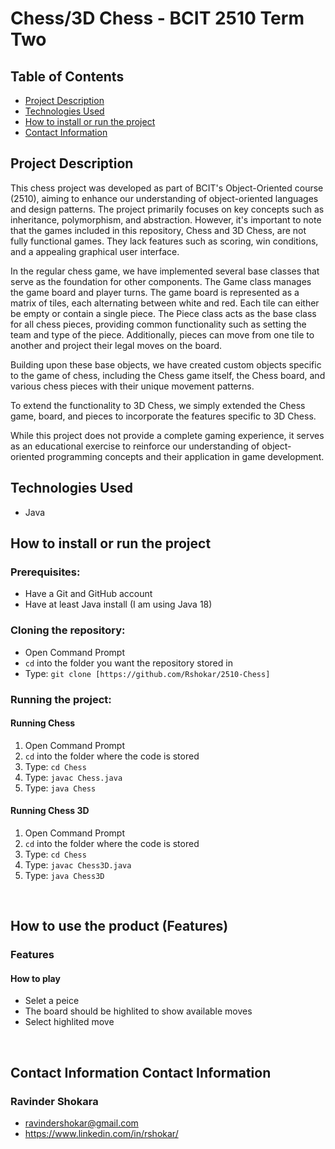 # Chess/3D Chess - BCIT 2510 Term Two

## Table of Contents
- [Project Description](#project-description)
- [Technologies Used](#technologies-used)
- [How to install or run the project](#how-to-run-project)
- [Contact Information](#contact-information)

## Project Description
This chess project was developed as part of BCIT's Object-Oriented course (2510), aiming to enhance our understanding of object-oriented languages and design patterns. The project primarily focuses on key concepts such as inheritance, polymorphism, and abstraction. However, it's important to note that the games included in this repository, Chess and 3D Chess, are not fully functional games. They lack features such as scoring, win conditions, and a appealing graphical user interface.

In the regular chess game, we have implemented several base classes that serve as the foundation for other components. The Game class manages the game board and player turns. The game board is represented as a matrix of tiles, each alternating between white and red. Each tile can either be empty or contain a single piece. The Piece class acts as the base class for all chess pieces, providing common functionality such as setting the team and type of the piece. Additionally, pieces can move from one tile to another and project their legal moves on the board.

Building upon these base objects, we have created custom objects specific to the game of chess, including the Chess game itself, the Chess board, and various chess pieces with their unique movement patterns.

To extend the functionality to 3D Chess, we simply extended the Chess game, board, and pieces to incorporate the features specific to 3D Chess.

While this project does not provide a complete gaming experience, it serves as an educational exercise to reinforce our understanding of object-oriented programming concepts and their application in game development.

## Technologies Used
- Java

## <a id="how-to-run-project">How to install or run the project</a>

### Prerequisites:

- Have a Git and GitHub account
- Have at least Java install (I am using Java 18)

### Cloning the repository:

- Open Command Prompt
- `cd` into the folder you want the repository stored in
- Type: `git clone [https://github.com/Rshokar/2510-Chess]`

### Running the project:

#### Running Chess
1. Open Command Prompt
2. `cd` into the folder where the code is stored
3. Type: `cd Chess`
4. Type: `javac Chess.java`
5. Type: `java Chess`

#### Running Chess 3D
1. Open Command Prompt
2. `cd` into the folder where the code is stored
3. Type: `cd Chess`
4. Type: `javac Chess3D.java`
5. Type: `java Chess3D`
<br>

## <a id="how-to-use-product">How to use the product (Features)</a>

### Features

#### How to play
- Selet a peice
- The board should be highlited to show available moves
- Select highlited move
<br>

## Contact Information <a id="contact-information">Contact Information</a>

### Ravinder Shokara
- ravindershokar@gmail.com
- https://www.linkedin.com/in/rshokar/
